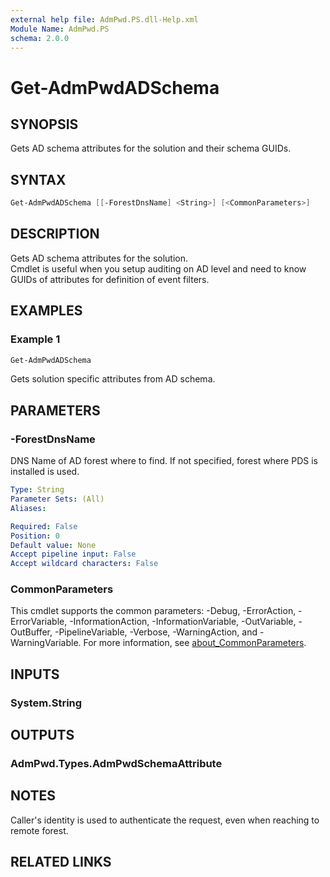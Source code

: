 ```yaml
---
external help file: AdmPwd.PS.dll-Help.xml
Module Name: AdmPwd.PS
schema: 2.0.0
---
```


# Get-AdmPwdADSchema

## SYNOPSIS
Gets AD schema attributes for the solution and their schema GUIDs.

## SYNTAX

```powershell
Get-AdmPwdADSchema [[-ForestDnsName] <String>] [<CommonParameters>]
```

## DESCRIPTION
Gets AD schema attributes for the solution.  
Cmdlet is useful when you setup auditing on AD level and need to know GUIDs of attributes for definition of event filters.

## EXAMPLES

### Example 1
```powershell
Get-AdmPwdADSchema
```

Gets solution specific attributes from AD schema.

## PARAMETERS

### -ForestDnsName
DNS Name of AD forest where to find. If not specified, forest where PDS is installed is used.

```yaml
Type: String
Parameter Sets: (All)
Aliases:

Required: False
Position: 0
Default value: None
Accept pipeline input: False
Accept wildcard characters: False
```

### CommonParameters
This cmdlet supports the common parameters: -Debug, -ErrorAction, -ErrorVariable, -InformationAction, -InformationVariable, -OutVariable, -OutBuffer, -PipelineVariable, -Verbose, -WarningAction, and -WarningVariable. For more information, see [about_CommonParameters](http://go.microsoft.com/fwlink/?LinkID=113216).

## INPUTS

### System.String
## OUTPUTS

### AdmPwd.Types.AdmPwdSchemaAttribute
## NOTES
Caller's identity is used to authenticate the request, even when reaching to remote forest.
## RELATED LINKS
